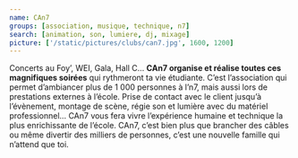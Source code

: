 ```yaml
---
name: CAn7
groups: [association, musique, technique, n7]
search: [animation, son, lumiere, dj, mixage]
picture: ['/static/pictures/clubs/can7.jpg', 1600, 1200]
---
```

Concerts au Foy’, WEI, Gala, Hall C… **CAn7 organise et réalise toutes ces magnifiques soirées** qui rythmeront ta vie étudiante. C’est l’association qui permet d’ambiancer plus de 1 000 personnes à l’n7, mais aussi lors de prestations externes à l’école. Prise de contact avec le client jusqu’à l’évènement, montage de scène, régie son et lumière avec du matériel professionnel… CAn7 vous fera vivre l’expérience humaine et technique la plus enrichissante de l’école. CAn7, c’est bien plus que brancher des câbles ou même divertir des milliers de personnes, c’est une nouvelle famille qui n’attend que toi.
